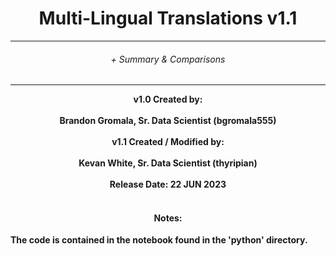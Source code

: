 # <center> Multi-Lingual Translations v1.1</center>
---

###### <center>+ Summary & Comparisons </center>
---
<center><b>v1.0 Created by:<b></center></br>
<center>Brandon Gromala, Sr. Data Scientist (bgromala555)</center></br>
<center><b>v1.1 Created / Modified by:<b></center></br>
<center>Kevan White, Sr. Data Scientist (thyripian)</center></br>

<center>Release Date: 22 JUN 2023</center></br>


#### <center>Notes:</center>
The code is contained in the notebook found in the 'python' directory.
